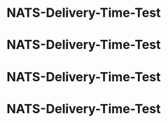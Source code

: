 # NATS-Delivery-Time-Test
# NATS-Delivery-Time-Test
# NATS-Delivery-Time-Test
# NATS-Delivery-Time-Test
